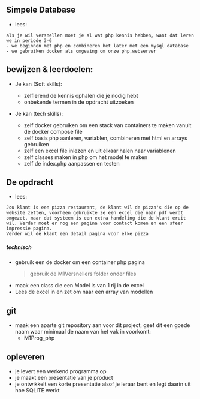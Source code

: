 ## Simpele Database

- lees:
``` 
als je wil versnellen moet je al wat php kennis hebben, want dat leren we in periode 3-6
- we beginnen met php en combineren het later met een mysql database
- we gebruiken docker als omgeving om onze php,webserver
```

## bewijzen & leerdoelen:

- Je kan (Soft skills):
    - zelflerend de kennis ophalen die je nodig hebt
    - onbekende termen in de opdracht uitzoeken

- Je kan (tech skills):
    - zelf docker gebruiken om een stack van containers te maken vanuit de docker compose file
    - zelf basis php aanleren, variablen, combineren met html en arrays gebruiken
    - zelf een excel file inlezen en uit elkaar halen naar variablenen
    - zelf classes maken in php om het model te maken
    - zelf de index.php aanpassen en testen

## De opdracht

- lees:
```
Jou klant is een pizza restaurant, de klant wil de pizza's die op de website zetten, voorheen gebruikte ze een excel die naar pdf werdt omgezet, maar dat systeem is een extra handeling die de klant eruit wil. Verder moet er nog een pagina voor contact komen en een sfeer impressie pagina.
Verder wil de klant een detail pagina voor elke pizza
```

##### technisch
- gebruik een de docker om een container php pagina
    > gebruik de M1Versnellers folder onder files
- maak een class die een Model is van 1 rij in de excel
- Lees de excel in en zet om naar een array van modellen

## git
- maak een aparte git repository aan voor dit project, geef dit een goede naam waar minimaal de naam van het vak in voorkomt:
    - M1Prog_php
    
## opleveren

- je levert een werkend programma op
- je maakt een presentatie van je product
- je ontwikkelt een korte presentatie alsof je leraar bent en legt daarin uit hoe SQLITE werkt

